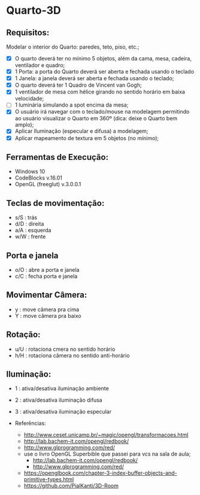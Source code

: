# Quarto-3D
## Requisitos:
Modelar o interior do Quarto: paredes, teto, piso, etc.; 
- [X] O quarto deverá ter no mínimo 5 objetos, além da cama, mesa, cadeira, ventilador e quadro; 
- [x] 1 Porta: a porta do Quarto deverá ser aberta e fechada usando o teclado 
- [x] 1 Janela: a janela deverá ser aberta e fechada usando o teclado;
- [x] O quarto deverá ter 1 Quadro de Vincent van Gogh; 
- [X] 1 ventilador de mesa com hélice girando no sentido horário em baixa velocidade; 
- [ ] 1 luminária simulando a spot encima da mesa; 
- [x] O usuário irá navegar com o teclado/mouse na modelagem permitindo ao usuário visualizar o Quarto em 360º (dica: deixe o Quarto bem amplo); 
- [x] Aplicar Iluminação (especular e difusa) a modelagem;
- [x] Aplicar mapeamento de textura em 5 objetos (no mínimo);

## Ferramentas de Execução:
- Windows 10
- CodeBlocks v.16.01
- OpenGL (freeglut) v.3.0.0.1

## Teclas de movimentação:
- s/S : trás
- d/D : direita
- a/A : esquerda
- w/W : frente

## Porta e janela
- o/O : abre a porta e janela
- c/C : fecha porta e janela

## Movimentar Câmera:
- y : move câmera pra cima
- Y : move câmera pra baixo

## Rotação: 
- u/U : rotaciona cmera no sentido horário
- h/H : rotaciona câmera no sentido anti-horário

## Iluminação:
- 1 : ativa/desativa iluminação ambiente
- 2 : ativa/desativa iluminação difusa
- 3 : ativa/desativa iluminação especular


- Referências: 
  - http://www.ceset.unicamp.br/~magic/opengl/transformacoes.html
  - http://lab.bachem-it.com/opengl/redbook/
  - http://www.glprogramming.com/red/ 
  - use o livro OpenGL Superbible que passei para vcs na sala de aula; 
    - http://lab.bachem-it.com/opengl/redbook/
    - http://www.glprogramming.com/red/ 
  - https://openglbook.com/chapter-3-index-buffer-objects-and-primitive-types.html
  - https://github.com/PialKanti/3D-Room
